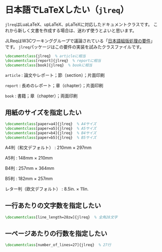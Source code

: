 # 日本語でLaTeXしたい（``jlreq``）

``jlreq``はLuaLaTeX、upLaTeX、pLaTeXに対応したドキュメントクラスです。
これから新しく文書を作成する場合は、迷わず使うとよいと思います。

JLReqはW3Cワーキンググループで議論されている「[日本語組版処理の要件](https://www.w3.org/TR/jlreq/)」です。
``jlreq``パッケージはこの要件の実装を試みたクラスファイルです。

```latex
\documentclass{jlreq}  % articleに相当
\documentclass[report]{jlreq}  % reportに相当
\documentclass[book]{jlreq}  % bookに相当
 ```

 ``article``
 : 論文やレポート；節（section）；片面印刷

 ``report``
 : 長めのレポート；章（chapter）；片面印刷

 ``book``
 : 書籍；章（chapter）；両面印刷

## 用紙のサイズを指定したい

```latex
\documentclass[paper=a4]{jlreq}  % A4サイズ
\documentclass[paper=a5]{jlreq}  % A5サイズ
\documentclass[paper=b4]{jlreq}  % B4サイズ
\documentclass[paper=b5]{jlreq}  % B5サイズ
```

A4判（和文デフォルト）
: 210mm $\times$ 297mm

A5判
: 148mm $\times$ 210mm

B4判
: 257mm $\times$ 364mm

B5判
: 182mm $\times$ 257mm

レター判（欧文デフォルト）
: 8.5in. $\times$ 11in.

## 一行あたりの文字数を指定したい

```latex
\documentclass[line_length=28zw]{jlreq}  % 全角28文字
```

## 一ページあたりの行数を指定したい

```latex
\documentclass[number_of_lines=27]{jlreq}  % 27行
```

